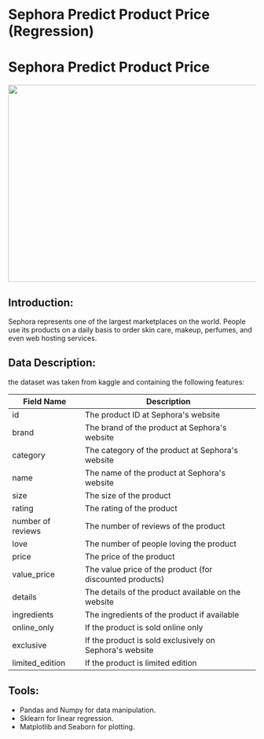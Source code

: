 # Sephora Predict Product Price (Regression)

# Sephora Predict Product Price

<img src="https://github.com/talbaiz/Regression/blob/main/sephora.png" width="800" height="400" /> 

## Introduction:

Sephora represents one of the largest marketplaces on the world. People use its products on a daily basis to order skin care, makeup, perfumes, and even web hosting services.


## Data Description:
the dataset was taken from kaggle and containing the following features:

| Field Name                | Description                                                                     |
|---------------------------|---------------------------------------------------------------------------------|
| id                        | The product ID at Sephora's website                                             |
| brand                     | The brand of the product at Sephora's website                                   |
| category                  | The category of the product at Sephora's website                                |
| name                      | The name of the product at Sephora's website                                    |
| size                      | The size of the product                                                         |
| rating                    | The rating of the product                                                       |
| number of reviews         | The number of reviews of the product                                            |
| love                      | The number of people loving the product                                         |
| price                     | The price of the product                                                        |
| value_price               | The value price of the product (for discounted products)                        |
| details                   | The details of the product available on the website                             |
| ingredients	              | The ingredients of the product if available                                     |
| online_only               | If the product is sold online only                                              |
| exclusive                 | If the product is sold exclusively on Sephora's website                         |
| limited_edition           | If the product is limited edition                                               |




## Tools:

- Pandas and Numpy for data manipulation.
- Sklearn for linear regression.
- Matplotlib and Seaborn for plotting.
